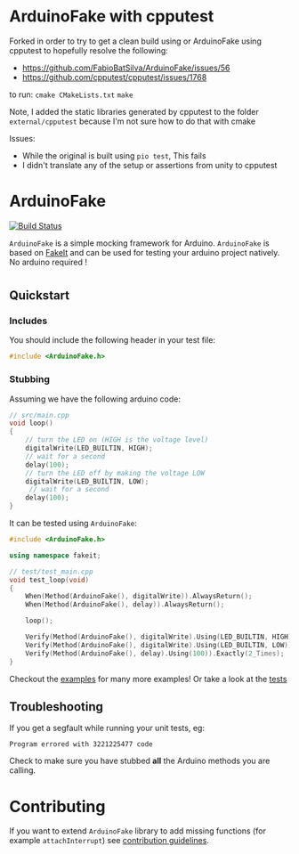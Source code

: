 # ArduinoFake with cpputest

Forked in order to try to get a clean build using or ArduinoFake using cpputest to hopefully resolve the following:

 - https://github.com/FabioBatSilva/ArduinoFake/issues/56
 - https://github.com/cpputest/cpputest/issues/1768

to run: 
`cmake CMakeLists.txt`
`make`

Note, I added the static libraries generated by cpputest to the folder `external/cpputest` because I'm not sure how to do that with cmake

Issues:
 - While the original is built using `pio test`, This fails
 - I didn't translate any of the setup or assertions from unity to cpputest

# ArduinoFake

[![Build Status](https://travis-ci.org/FabioBatSilva/ArduinoFake.svg?branch=master)](https://travis-ci.org/FabioBatSilva/ArduinoFake)

`ArduinoFake` is a simple mocking framework for Arduino.
`ArduinoFake` is based on [FakeIt](https://github.com/eranpeer/FakeIt) and can be used for testing your arduino project natively. No arduino required !
#

## Quickstart

### Includes

You should include the following header in your test file:

```c++
#include <ArduinoFake.h>
```

### Stubbing

Assuming we have the following arduino code:
```c++
// src/main.cpp
void loop()
{
    // turn the LED on (HIGH is the voltage level)
    digitalWrite(LED_BUILTIN, HIGH);
    // wait for a second
    delay(100);
    // turn the LED off by making the voltage LOW
    digitalWrite(LED_BUILTIN, LOW);
     // wait for a second
    delay(100);
}
```

It can be tested using `ArduinoFake`:
```c++
#include <ArduinoFake.h>

using namespace fakeit;

// test/test_main.cpp
void test_loop(void)
{
    When(Method(ArduinoFake(), digitalWrite)).AlwaysReturn();
    When(Method(ArduinoFake(), delay)).AlwaysReturn();

    loop();

    Verify(Method(ArduinoFake(), digitalWrite).Using(LED_BUILTIN, HIGH)).Once();
    Verify(Method(ArduinoFake(), digitalWrite).Using(LED_BUILTIN, LOW)).Once();
    Verify(Method(ArduinoFake(), delay).Using(100)).Exactly(2_Times);
}
```

Checkout the [examples](./examples) for many more examples!
Or take a look at the [tests](./test)

## Troubleshooting

If you get a segfault while running your unit tests, eg:

```
Program errored with 3221225477 code
```

Check to make sure you have stubbed **all** the Arduino methods you are calling.

# Contributing
If you want to extend `ArduinoFake` library to add missing functions (for example  `attachInterrupt`) see [contribution guidelines](CONTRIBUTING.md).

